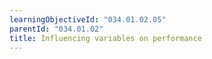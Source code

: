 ```yaml
---
learningObjectiveId: "034.01.02.05"
parentId: "034.01.02"
title: Influencing variables on performance
---
```

